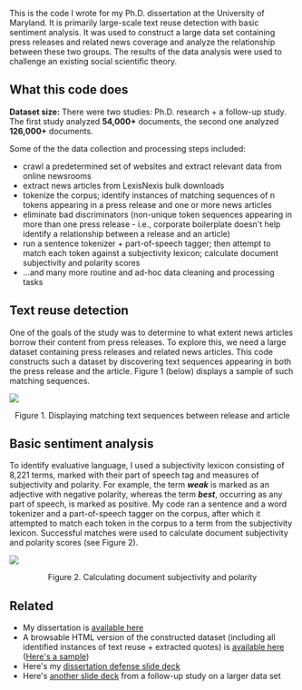 This is the code I wrote for my Ph.D. dissertation at the University of Maryland. It is primarily
large-scale text reuse detection with basic sentiment analysis. It was used to construct a large
data set containing press releases and related news coverage and analyze the relationship between
these two groups. The results of the data analysis were used to challenge an existing social
scientific theory. 

## What this code does

**Dataset size:** There were two studies: Ph.D. research + a follow-up study.
The first study analyzed **54,000+** documents, the second one analyzed **126,000+** documents. 

Some of the the data collection and processing steps included:
- crawl a predetermined set of websites and extract relevant data from online newsrooms 
- extract news articles from LexisNexis bulk downloads
- tokenize the corpus; identify instances of matching sequences of n tokens appearing in a press
  release and one or more news articles
- eliminate bad discriminators (non-unique token sequences appearing in more than one press release - 
  i.e., corporate boilerplate doesn't help identify a relationship between a release and an
  article)
- run a sentence tokenizer + part-of-speech tagger; then attempt to match each token against a
  subjectivity lexicon; calculate document subjectivity and polarity scores 
-  ...and many more routine and ad-hoc data cleaning and processing tasks


## Text reuse detection
One of the goals of the study was to determine to what extent news articles borrow their content
from press releases. To explore this, we need a large dataset containing press releases and related
news articles. This code constructs such a dataset by discovering text sequences appearing in both
the press release and the article. Figure 1 (below) displays a sample of such matching sequences.

<div class="screenshots">
  <img class="img-fluid noborder" src="/static/projects/phd/matches.png">
  <p align="center">Figure 1. Displaying matching text sequences between release and article</p>
</div>


## Basic sentiment analysis
To identify evaluative language, I used a subjectivity lexicon consisting of 8,221 terms, marked
with their part of speech tag and measures of subjectivity and polarity. For example, the term ***weak***
is marked as an adjective with negative polarity, whereas the term ***best***, occurring as any part of
speech, is marked as positive. My code ran a sentence and a word tokenizer and a part-of-speech
tagger on the corpus, after which it attempted to match each token in the corpus to a term from the
subjectivity lexicon. Successful matches were used to calculate document subjectivity and polarity
scores (see Figure 2). 

<div class="screenshots">
  <img class="img-fluid" src="/static/projects/phd/sentanalysis1.png"> 
  <p align="center">Figure 2. Calculating document subjectivity and polarity</p>
</div>

## Related
* My dissertation is <a target="_blank" href="https://drum.lib.umd.edu/handle/1903/14638">available here</a>
* A browsable HTML version of the constructed dataset (including all identified instances of text
  reuse + extracted quotes) is <a target="_blank" href="http://sergey.cs.uni.edu/phd">available here</a> 
  (<a target="_blank" href="http://sergey.cs.uni.edu/phd/matches/37.html">Here's a sample</a>)
* Here's my <a target="_blank" href="http://sergey.cs.uni.edu/phd/defense.pdf">dissertation defense slide deck</a>
* Here's <a target="_blank" href="http://sergey.cs.uni.edu/phd/fellowship.pdf">another slide deck</a> from a follow-up study on a larger data set
